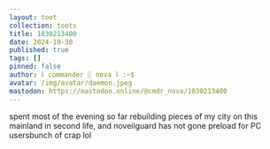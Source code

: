 ```yaml
---
layout: toot
collection: toots
title: 1030213400
date: 2024-10-30
published: true
tags: []
pinned: false
author: ⸸ commander ░ nova ⸸ :~$
avatar: /img/avatar/daemon.jpeg
mastodon: https://mastodon.online/@cmdr_nova/1030213400
---
```


spent most of the evening so far rebuilding pieces of my city on this mainland in second life, and noveilguard has not gone preload for PC usersbunch of crap lol
